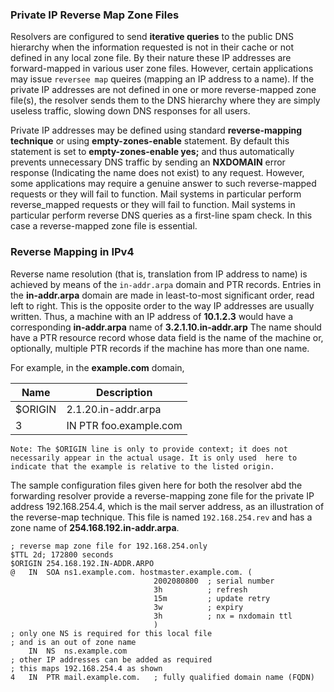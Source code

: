 ### Private IP Reverse Map Zone Files

Resolvers are configured to send __iterative queries__ to the public DNS hierarchy when the information requested is not in 
their cache or not defined in any local zone file. By their nature these IP addresses are forward-mapped in various user 
zone files. However, certain applications may issue `reversee map` queires (mapping an IP address to a name). If the 
private IP addresses are not defined in one or more reverse-mapped zone file(s), the resolver sends them to the DNS 
hierarchy where they are simply useless traffic, slowing down DNS responses for all users.

Private IP addresses may be defined using standard __reverse-mapping technique__ or using __empty-zones-enable__ statement.
By default this statement is set to __empty-zones-enable yes;__ and thus automatically prevents unnecessary DNS traffic 
by sending an __NXDOMAIN__ error response (Indicating the name does not exist) to any request. However, some applications
may require a genuine answer to such reverse-mapped requests or they will fail to function. Mail systems in particular 
perform reverse_mapped requests or they will fail to function. Mail systems in particular perform reverse DNS queries as
a first-line spam check. In this case a reverse-mapped zone file is essential.  
### Reverse Mapping in IPv4

Reverse name resolution (that is, translation from IP address to name) is achieved by means of the `in-addr.arpa` domain
and PTR records. Entries in the __in-addr.arpa__ domain are made in least-to-most significant order, read left to right. 
This is the opposite order to the way IP addresses are usually written. Thus, a machine with an IP address of 
__10.1.2.3__ would have a corresponding __in-addr.arpa__ name of __3.2.1.10.in-addr.arp__ The name should have a PTR 
resource record whose data field is the name of the machine or, optionally, multiple PTR records if the machine has more
than one name.

For example, in the __example.com__ domain,

Name|Description
---|---
$ORIGIN|2.1.20.in-addr.arpa
3|IN PTR foo.example.com

`Note: The $ORIGIN line is only to provide context; it does not necessarily appear in the actual usage. It is only used 
here to indicate that the example is relative to the listed origin.`

The sample configuration files given here for both the resolver abd the forwarding resolver provide a reverse-mapping zone
file for the private IP address 192.168.254.4, which is the mail server address, as an illustration of the reverse-map 
technique. This file is named `192.168.254.rev` and has a zone name of __254.168.192.in-addr.arpa__.

```
; reverse map zone file for 192.168.254.only
$TTL 2d; 172800 seconds
$ORIGIN 254.168.192.IN-ADDR.ARPO
@   IN  SOA ns1.example.com. hostmaster.example.com. (
                                2002080800  ; serial number
                                3h          ; refresh
                                15m         ; update retry
                                3w          ; expiry
                                3h          ; nx = nxdomain ttl
                                )
; only one NS is required for this local file
; and is an out of zone name
    IN  NS  ns.example.com
; other IP addresses can be added as required
; this maps 192.168.254.4 as shown
4   IN  PTR mail.example.com.   ; fully qualified domain name (FQDN)                                  

```
